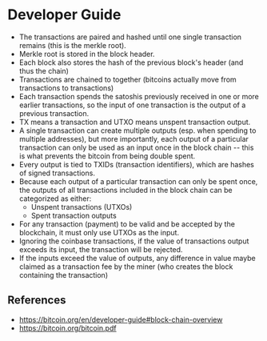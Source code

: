 # Developer Guide

- The transactions are paired and hashed until one single transaction remains (this is the merkle root).
- Merkle root is stored in the block header.
- Each block also stores the hash of the previous block's header (and thus the chain)
- Transactions are chained to together (bitcoins actually move from transactions to transactions)
- Each transaction spends the satoshis previously received in one or more earlier transactions, so the input of one transaction is the output of a previous transaction.
- TX means a transaction and UTXO means unspent transaction output.
- A single transaction can create multiple outputs (esp. when spending to multiple addresses), but more importantly, each output of a particular transaction can only be used as an input once in the block chain -- this is what prevents the bitcoin from being double spent.
- Every output is tied to TXIDs (transaction identifiers), which are hashes of signed transactions.
- Because each output of a particular transaction can only be spent once, the outputs of all transactions included in the block chain can be categorized as either:
    - Unspent transactions (UTXOs)
    - Spent transaction outputs
- For any transaction (payment) to be valid and be accepted by the blockchain, it must only use UTXOs as the input.
- Ignoring the coinbase transactions, if the value of transactions output exceeds its input, the transaction will be rejected.
- If the inputs exceed the value of outputs, any difference in value maybe claimed as a transaction fee by the miner (who creates the block containing the transaction)

## References

- https://bitcoin.org/en/developer-guide#block-chain-overview
- https://bitcoin.org/bitcoin.pdf
